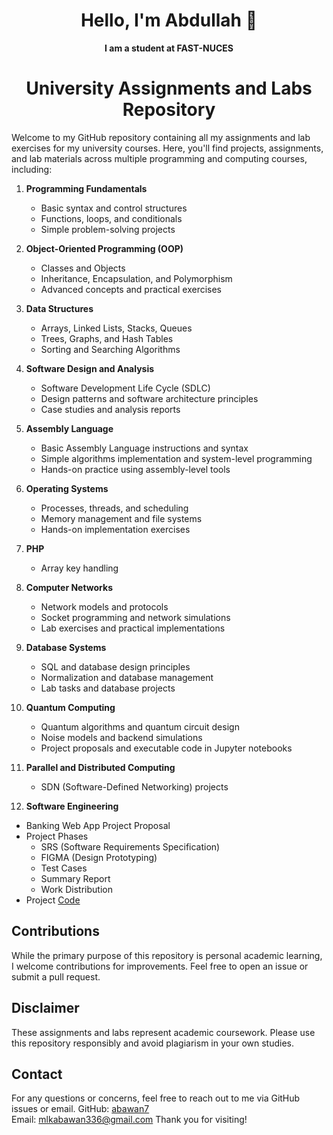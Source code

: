 <h1 align="center">
  Hello, I'm Abdullah 👋
</h1>
<p align="center">
  <strong>I am a student at FAST-NUCES</strong>
</p>

<div align="center">

# University Assignments and Labs Repository
</div>

Welcome to my GitHub repository containing all my assignments and lab exercises for my university courses. Here, you'll find projects, assignments, and lab materials across multiple programming and computing courses, including:

1. **Programming Fundamentals**
    - Basic syntax and control structures
    - Functions, loops, and conditionals
    - Simple problem-solving projects

2. **Object-Oriented Programming (OOP)**
    - Classes and Objects
    - Inheritance, Encapsulation, and Polymorphism
    - Advanced concepts and practical exercises

3. **Data Structures**
    - Arrays, Linked Lists, Stacks, Queues
    - Trees, Graphs, and Hash Tables
    - Sorting and Searching Algorithms

4. **Software Design and Analysis**
    - Software Development Life Cycle (SDLC)
    - Design patterns and software architecture principles
    - Case studies and analysis reports

5. **Assembly Language**
    - Basic Assembly Language instructions and syntax
    - Simple algorithms implementation and system-level programming
    - Hands-on practice using assembly-level tools

6. **Operating Systems**
    - Processes, threads, and scheduling
    - Memory management and file systems
    - Hands-on implementation exercises

7. **PHP**
    - Array key handling

8. **Computer Networks**
    - Network models and protocols
    - Socket programming and network simulations
    - Lab exercises and practical implementations

9. **Database Systems**
    - SQL and database design principles
    - Normalization and database management
    - Lab tasks and database projects
    
10. **Quantum Computing**
    - Quantum algorithms and quantum circuit design
    - Noise models and backend simulations
    - Project proposals and executable code in Jupyter notebooks
    
11. **Parallel and Distributed Computing**
    - SDN (Software-Defined Networking) projects
    
12. **Software Engineering**
- Banking Web App Project Proposal
- Project Phases
  - SRS (Software Requirements Specification)
  - FIGMA (Design Prototyping)
  - Test Cases
  - Summary Report
  - Work Distribution
- Project [Code](https://github.com/abawan7/banking-web-app)
    
## Contributions
While the primary purpose of this repository is personal academic learning, I welcome contributions for improvements. Feel free to open an issue or submit a pull request.

## Disclaimer
These assignments and labs represent academic coursework. Please use this repository responsibly and avoid plagiarism in your own studies.

## Contact
For any questions or concerns, feel free to reach out to me via GitHub issues or email.
GitHub: [abawan7](https://github.com/abawan7)  
Email: [mlkabawan336@gmail.com](mailto:mlkabawan336@gmail.com)
Thank you for visiting!
